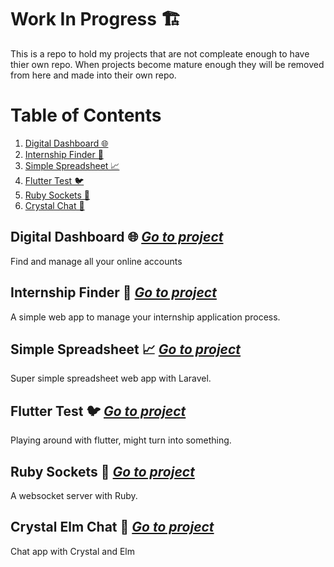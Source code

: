 # Work In Progress 🏗️

This is a repo to hold my projects that are not compleate enough to have thier own repo. When projects become mature enough they will be removed from here and made into their own repo.

# Table of Contents

1. [Digital Dashboard 🌐](#Digital)
2. [Internship Finder 💼](#Internship)
3. [Simple Spreadsheet 📈](#Simple)
4. [Flutter Test 🐦](#Flutter)
5. [Ruby Sockets 🔗](#Ruby)
5. [Crystal Chat 💎](#Crystal)


## Digital Dashboard 🌐 [___Go to project___](./digital_dashboard)

Find and manage all your online accounts

## Internship Finder 💼 [___Go to project___](./internship_finder)

A simple web app to manage your internship application process.

## Simple Spreadsheet 📈 [___Go to project___](./simple_spreadsheet)

Super simple spreadsheet web app with Laravel.

## Flutter Test 🐦 [___Go to project___](./flutter_test)

Playing around with flutter, might turn into something.

## Ruby Sockets 🔗 [___Go to project___](./ruby_sockets)

A websocket server with Ruby.

## Crystal Elm Chat 💎 [___Go to project___](./crystal_chat)

Chat app with Crystal and Elm